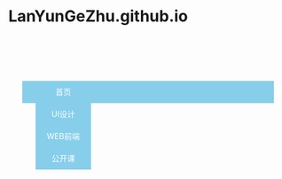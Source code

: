 # LanYunGeZhu.github.io
<!DOCTYPE html>
<html>
<head>
<meta charset="UTF-8">
<title>下拉菜单</title>
<style>
*{
margin: 0;
padding: 0;
list-style: none;
}
.nav{
width: 430px;
height: 40px;
background: skyblue;
margin: 100px auto;
text-align: center;
line-height: 40px;

}
a{
color: #fff;
text-decoration: none;

}
.nav li{
width: 100px;
height: 40px;
background: skyblue;

}
.nav>li{
float: left;
margin-right: 10px;
/*相对位置*/
position: relative;
}
.nav>li:last-child{
margin-right: 0;
}
.nav li ul{
/*绝对位置*/
position: absolute;
left: 0;
top: 40px;
display: none;
}
</style>
</head>
<body>

<ul class="nav">
<!---->
<li>
<a href="javascript:;">首页</a>
</li>
<!---->
<li id="li1">
<a href="javascript:;">UI设计</a>
<ul id="ul1">
<li><a href="javascript:;">界面设计-1</a></li>
<li><a href="javascript:;">界面设计-2</a></li>
<li><a href="javascript:;">界面设计-3</a></li>
</ul>
</li>
<!---->
<li id="li2">
<a href="javascript:;">WEB前端</a>
<ul id="ul2">
<li><a href="javascript:;">HTML5-1</a></li>
<li><a href="javascript:;">HTML5-2</a></li>
<li><a href="javascript:;">HTML5-3</a></li>
</ul>
</li>
<!---->
<li id="li3">
<a href="javascript:;">公开课</a>
<ul id="ul3">
<li><a href="javascript:;">网页设计-1</a></li>
<li><a href="javascript:;">网页设计-2</a></li>
<li><a href="javascript:;">网页设计-3</a></li>
</ul>
</li>

</ul>


<script>
//            //
//            var oLi1 = document.getElementById('li1');
//            var oUl1 = document.getElementById('ul1');
//            
//            oLi1.onmouseover = function(){
//                oUl1.style.display = 'block';
//            }
//            oLi1.onmouseout = function(){
//                oUl1.style.display = 'none';
//            }
//            //
//            var oLi2 = document.getElementById('li2');
//            var oUl2 = document.getElementById('ul2');
//            
//            oLi2.onmouseover = function(){
//                oUl2.style.display = 'block';
//            }
//            oLi2.onmouseout = function(){
//                oUl2.style.display = 'none';
//            }
//            //
//            var oLi3 = document.getElementById('li3');
//            var oUl3 = document.getElementById('ul3');
//            
//            oLi3.onmouseover = function(){
//                oUl3.style.display = 'block';
//            }
//            oLi3.onmouseout = function(){
//                oUl3.style.display = 'none';
//            }

//优化上面三段重复性代码
function nav(liID,ulID){
var oLi = document.getElementById(liID);
var oUl = document.getElementById(ulID);

oLi.onmouseover = function(){
oUl.style.display = 'block';
}
oLi.onmouseout = function(){
oUl.style.display = 'none';
}
}
nav('li1','ul1');
nav('li2','ul2');
nav('li3','ul3');


</script>


</body>
</html>


